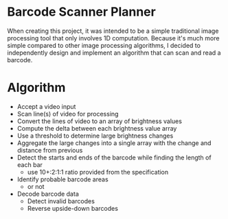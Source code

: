 # Barcode Scanner Planner

When creating this project, it was intended to be a simple traditional image processing tool that only involves 1D computation. Because it's much more simple compared to other image processing algorithms, I decided to independently design and implement an algorithm that can scan and read a barcode.

# Algorithm

- Accept a video input
- Scan line(s) of video for processing
- Convert the lines of video to an array of brightness values
- Compute the delta between each brightness value array
- Use a threshold to determine large brightness changes
- Aggregate the large changes into a single array with the change and distance from previous
- Detect the starts and ends of the barcode while finding the length of each bar
  - use 10+:2:1:1 ratio provided from the specification
- Identify probable barcode areas
  - or not
- Decode barcode data
  - Detect invalid barcodes
  - Reverse upside-down barcodes